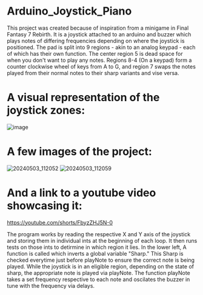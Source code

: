 # Arduino_Joystick_Piano

This project was created because of inspiration from a minigame in Final Fantasy 7 Rebirth. It is a joystick attached to an arduino and buzzer which plays notes of differing frequencies depending on where the joystick is positioned. The pad is split into 9 regions - akin to an analog keypad - each of which has their own function. The center region 5 is dead space for when you don't want to play any notes. Regions 8-4 (On a keypad) form a counter clockwise wheel of keys from A to G, and region 7 swaps the notes played from their normal notes to their sharp variants and vise versa.
# A visual representation of the joystick zones:
![image](https://github.com/user-attachments/assets/2f28a67c-af3b-404b-8b0b-e4b22da0f322)

# A few images of the project:
![20240503_112052](https://github.com/RASacker/Arduino_Joystick_Piano/assets/123014761/5edb0c82-178f-481d-9816-c738d78542f5)
![20240503_112059](https://github.com/RASacker/Arduino_Joystick_Piano/assets/123014761/72583034-4e00-445d-92d9-ad36744de9cd)

# And a link to a youtube video showcasing it:
https://youtube.com/shorts/FbyzZHJ5N-0

The program works by reading the respective X and Y axis of the joystick and storing them in individual ints at the beginning of each loop. It then runs tests on those ints to detirmine in which region it lies. In the lower left, A function is called which inverts a global variable "Sharp." This Sharp is checked everytime just before playNote to ensure the correct note is being played. While the joystick is in an eligible region, depending on the state of sharp, the appropriate note is played via playNote. The function playNote takes a set frequency respective to each note and oscilates the buzzer in tune with the frequency via delays.
